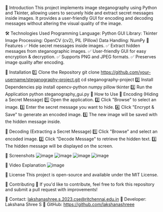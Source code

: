 📌 Introduction
This project implements image steganography using Python and Tkinter, allowing users to securely hide and extract secret messages inside images. It provides a user-friendly GUI for encoding and decoding messages without altering the visual quality of the image.

🛠️ Technologies Used
Programming Language: Python
GUI Library: Tkinter
Image Processing: OpenCV (cv2), PIL (Pillow)
Data Handling: NumPy
🚀 Features
✅ Hide secret messages inside images.
✅ Extract hidden messages from steganographic images.
✅ User-friendly GUI for easy encryption & decryption.
✅ Supports PNG and JPEG formats.
✅ Preserves image quality after encoding.

🔧 Installation
1️⃣ Clone the Repository
git clone https://github.com/your-username/steganography-project.git
cd steganography-project
2️⃣ Install Dependencies
pip install opencv-python numpy pillow tkinter
3️⃣ Run the Application
python steganography_gui.py
🎯 How to Use
🔹 Encoding (Hiding a Secret Message)
1️⃣ Open the application.
2️⃣ Click "Browse" to select an image.
3️⃣ Enter the secret message you want to hide.
4️⃣ Click "Encrypt & Save" to generate an encoded image.
5️⃣ The new image will be saved with the hidden message inside.

🔹 Decoding (Extracting a Secret Message)
1️⃣ Click "Browse" and select an encoded image.
2️⃣ Click "Decode Message" to retrieve the hidden text.
3️⃣ The hidden message will be displayed on the screen.

📸 Screenshots
![image](https://github.com/user-attachments/assets/228007da-6011-4dac-8063-566e2a58142c)
![image](https://github.com/user-attachments/assets/7f7a88ff-ced3-4b83-b304-96bcc67dbb6d)
![image](https://github.com/user-attachments/assets/705c8221-3ecb-4be5-844d-2f28087ed9b8)
![image](https://github.com/user-attachments/assets/500a6a9e-1e31-4fa3-8780-69ba26ed277b)

🎥 Video Explanation
![image](https://github.com/user-attachments/assets/5b99d6e1-2ac0-4eb2-ae2f-5c9c19e4ca64)


📜 License
This project is open-source and available under the MIT License.

🤝 Contributing
🎯 If you'd like to contribute, feel free to fork this repository and submit a pull request with improvements!

📩 Contact: lakshanashree.s.2023.cse@ritchennai.edu.in
📧 Developer: Lakshana Shree S
📍 GitHub: https://github.com/lakshanashreee
